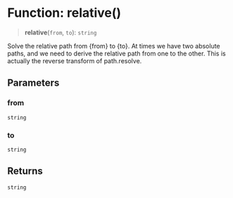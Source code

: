 # Function: relative()

> **relative**(`from`, `to`): `string`

Solve the relative path from {from} to {to}.
At times we have two absolute paths, and we need to derive the relative path from one to the other. This is actually the reverse transform of path.resolve.

## Parameters

### from

`string`

### to

`string`

## Returns

`string`
